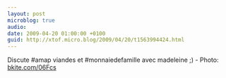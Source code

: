 ```yaml
---
layout: post
microblog: true
audio: 
date: 2009-04-20 01:00:00 +0100
guid: http://xtof.micro.blog/2009/04/20/t1563994424.html
---
```

Discute #amap viandes et #monnaiedefamille avec madeleine ;) - Photo: [bkite.com/06Fcs](http://bkite.com/06Fcs)
